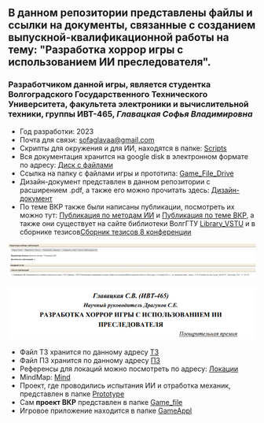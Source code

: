 ## В данном репозитории представлены файлы и ссылки на документы, связанные с созданием выпускной-квалификационной работы на тему: "Разработка хоррор игры с использованием ИИ преследователя". 
### Разработчиком данной игры, является студентка Волгоградского Государственного Технического Университета, факультета электроники и вычислительной техники, группы ИВТ-465, ***Главацкая Софья Владимировна***
+ Год разработки: 2023
+ Почта для связи: sofaglavaa@gmail.com
+ Скрипты для окружения и для ИИ, находятся в папке: [Scripts](https://github.com/sofaglavaa/Diplom_GLava/tree/main/Game_file/Assets/Scripts)
+ Вся документация хранится на google disk в электронном формате по адресу: [Диск с файлами](https://drive.google.com/drive/folders/1M2DxSfArPNMR7Jf72ocKCYPD0tzLARwo?usp=share_link)
+ Ссылка на папку с файлами игры и прототипа: [Game_File_Drive](https://drive.google.com/drive/folders/1WjGYKQFWpgV5GWJhHB97EZZWsGGoGamx?usp=share_link)
+ Дизайн-документ представлен в данном репозитории с расширением .pdf, а также его можно прочитать здесь: [Дизайн-документ](https://docs.google.com/document/d/19EyUOScNxvx73YKZrhxqUZdmNt0Yszb1k2QCXRXGdhg/edit)
+ По теме ВКР также были написаны публикации, посмотреть их можно тут: [Публикация по методам ИИ](https://drive.google.com/drive/folders/1BlTzVMvPBMTL5iG6IhpR2I39A72fqIPY?usp=share_link) и [Публикация по теме ВКР](https://docs.google.com/document/d/1A-xFfwDWKlfuLeDfIVeuFxKRP7KHD8T_4-r33WIfm7U/edit?usp=share_link), а также они существует на сайте библиотеки ВолгГТУ [Library_VSTU](http://library.vstu.ru/) и в сборнике тезисов[Сборник тезисов 8 конференции](https://www.vstu.ru/upload/conf/2023/%D0%A1%D0%B1%D0%BE%D1%80%D0%BD%D0%B8%D0%BA%20%D0%9A%D0%BE%D0%BD%D0%BA%D1%83%D1%80%D1%81%D0%B0%20%D0%9D%D0%98%D0%A0%D0%A1%202023.pdf)

![Публикация](публ.jpg)

![Публикация](Публикация_2.PNG)


+ Файл ТЗ хранится по данному адресу [ТЗ](https://docs.google.com/document/d/1xZujccvOd6E_w-PFKEx_dJ6zA83LKipU/edit)
+ Файл ПЗ хранится по данному адресу [ПЗ](https://docs.google.com/document/d/1KDL00usfFFaBSXuffdM98uvN2CnuXR-6uQSJgzpBb_M/edit?usp=share_link)
+ Референсы для локаций можно посмотреть по адресу: [Локации](https://drive.google.com/drive/folders/1ooyqS_C1eY3pAhUp2gorhiRV9x7Irn5p?usp=share_link)
+ MindMap: [Mind](https://www.mindmeister.com/map/2546883277?t=8XxDIB7JMs)
+ Проект, где проводились испытания ИИ и отработка механик, представлен в папке [Prototype](https://github.com/sofaglavaa/Diplom_GLava/tree/main/Prototype)
+ Сам **проект ВКР** представлен в папке [Game_file](https://github.com/sofaglavaa/Diplom_GLava/tree/main/Game_file/Assets)
+ Игровое приложение находится в папке [GameAppl](https://github.com/sofaglavaa/Diplom_GLava/tree/main/GameAppl)
